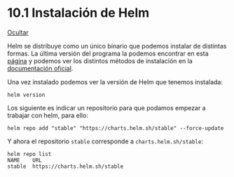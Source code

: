 # 10.1 Instalación de Helm

[Ocultar](https://educacionadistancia.juntadeandalucia.es/profesorado/pluginfile.php/2171731/mod\_imscp/content/1/instalacin\_de\_helm.html)

Helm se distribuye como un único binario que podemos instalar de distintas formas. La última versión del programa la podemos encontrar en esta [página](https://github.com/helm/helm/releases/) y podemos ver los distintos métodos de instalación en la [documentación oficial](https://helm.sh/docs/intro/install/).

Una vez instalado podemos ver la versión de Helm que tenemos instalada:

```
helm version
```

Los siguiente es indicar un repositorio para que podamos empezar a trabajar con helm, para ello:

```
helm repo add "stable" "https://charts.helm.sh/stable" --force-update
```

Y ahora el repositorio `stable` corresponde a `charts.helm.sh/stable`:

```
helm repo list
NAME  	URL                          
stable	https://charts.helm.sh/stable
```
